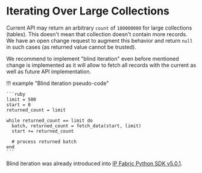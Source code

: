 # Iterating Over Large Collections

Current API may return an arbitrary `count` of `100000000` for large collections (tables). This doesn't mean that collection doesn't contain more records. We have an open change request to augment this behavior and return `null` in such cases (as returned value cannot be trusted).

We recommend to implement "blind iteration" even before mentioned change is implemented as it will allow to fetch all records with the current as well as future API implementation.

!!! example "Blind iteration pseudo-code"

    ```ruby
    limit = 500
    start = 0
    returned_count = limit

    while returned_count == limit do
      batch, returned_count = fetch_data(start, limit)
      start += returned_count
     
      # process returned batch
    end
    ```

Blind iteration was already introduced into [IP Fabric Python SDK v5.0.1](https://github.com/community-fabric/python-ipfabric/releases/tag/v5.0.1).
